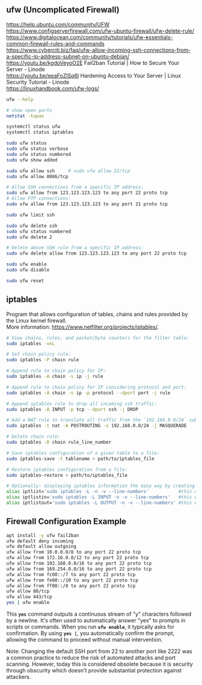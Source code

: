 ## ufw (Uncomplicated Firewall)

https://help.ubuntu.com/community/UFW  
https://www.configserverfirewall.com/ufw-ubuntu-firewall/ufw-delete-rule/  
https://www.digitalocean.com/community/tutorials/ufw-essentials-common-firewall-rules-and-commands  
https://www.cyberciti.biz/faq/ufw-allow-incoming-ssh-connections-from-a-specific-ip-address-subnet-on-ubuntu-debian/  
https://youtu.be/kgdoVeyoO2E Fail2ban Tutorial | How to Secure Your Server - Linode  
https://youtu.be/eeaFoZlSq6I Hardening Access to Your Server | Linux Security Tutorial - Linode  
https://linuxhandbook.com/ufw-logs/  

```bash
ufw --help

# show open ports
netstat -tupan

systemctl status ufw
systemctl status iptables

sudo ufw status
sudo ufw status verbose
sudo ufw status numbered
sudo ufw show added

sudo ufw allow ssh     # sudo ufw allow 22/tcp
sudo ufw allow 8086/tcp

# Allow SSH connections from a specific IP address:
sudo ufw allow from 123.123.123.123 to any port 22 proto tcp
# Allow FTP connections:
sudo ufw allow from 123.123.123.123 to any port 21 proto tcp

sudo ufw limit ssh

sudo ufw delete ssh
sudo ufw status numbered
sudo ufw delete 2

# Delete above SSH rule from a specific IP address:
sudo ufw delete allow from 123.123.123.123 to any port 22 proto tcp

sudo ufw enable
sudo ufw disable

sudo ufw reset
```

## iptables

Program that allows configuration of tables, chains and rules provided by the Linux kernel firewall.  
More information: https://www.netfilter.org/projects/iptables/.  

```bash
# View chains, rules, and packet/byte counters for the filter table:
sudo iptables -vnL

# Set chain policy rule:
sudo iptables -P chain rule

# Append rule to chain policy for IP:
sudo iptables -A chain -s ip -j rule

# Append rule to chain policy for IP considering protocol and port:
sudo iptables -A chain -s ip -p protocol --dport port -j rule

# Append iptables rule to drop all incoming ssh traffic:
sudo iptables -A INPUT -p tcp --dport ssh -j DROP

# Add a NAT rule to translate all traffic from the `192.168.0.0/24` subnet to the host's public IP:
sudo iptables -t nat -A POSTROUTING -s 192.168.0.0/24 -j MASQUERADE

# Delete chain rule:
sudo iptables -D chain rule_line_number

# Save iptables configuration of a given table to a file:
sudo iptables-save -t tablename > path/to/iptables_file

# Restore iptables configuration from a file:
sudo iptables-restore < path/to/iptables_file

# Optionally: displaying iptables information the easy way by creating aliases for the most important commands
alias iptlist='sudo iptables -L -n -v --line-numbers'           #this will display all lines of your current iptables
alias iptlistin='sudo iptables -L INPUT -n -v --line-numbers'   #this will display all your INCOMING rules in iptables
alias iptlistout='sudo iptables -L OUTPUT -n -v --line-numbers' #this will display all your OUTGOING rules in iptables
```

## Firewall Configuration Example

```bash
apt install -y ufw fail2ban
ufw default deny incoming
ufw default allow outgoing
ufw allow from 10.0.0.0/8 to any port 22 proto tcp
ufw allow from 172.16.0.0/12 to any port 22 proto tcp
ufw allow from 192.168.0.0/16 to any port 22 proto tcp
ufw allow from 169.254.0.0/16 to any port 22 proto tcp
ufw allow from fc00::/7 to any port 22 proto tcp
ufw allow from fe80::/10 to any port 22 proto tcp
ufw allow from ff00::/8 to any port 22 proto tcp
ufw allow 80/tcp
ufw allow 443/tcp
yes | ufw enable
```
This **`yes`** command outputs a continuous stream of "y" characters followed by a newline. It's often used to automatically answer "yes" to prompts in scripts or commands.
When you run **`ufw enable`**, it typically asks for confirmation. By using **`yes |`**, you automatically confirm the prompt, allowing the command to proceed without manual intervention.

Note: Changing the default SSH port from 22 to another port like 2222 was a common practice to reduce the risk of automated attacks and port scanning.
However, today this is considered obsolete because it is security through obscurity which doesn't provide substantial protection against attackers.
